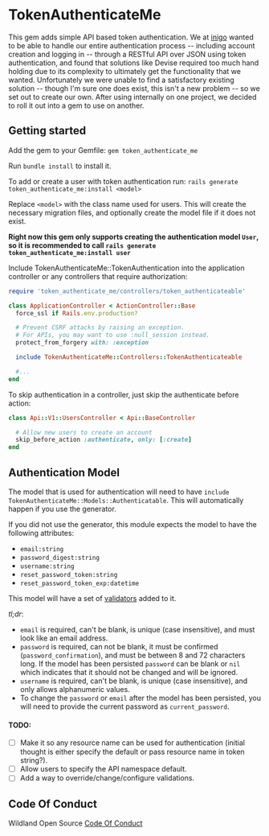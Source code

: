 TokenAuthenticateMe
=====================

This gem adds simple API based token authentication. We at [inigo](http://inigo.io) wanted to be able to handle our entire authentication process -- including account creation and logging in -- through a RESTful API over JSON using token authentication, and found that solutions like Devise required too much hand holding due to its complexity to ultimately get the functionality that we wanted. Unfortunately we were unable to find a satisfactory existing solution -- though I'm sure one does exist, this isn't a new problem -- so we set out to create our own. After using internally on one project, we decided to roll it out into a gem to use on another.

## Getting started

Add the gem to your Gemfile:
`gem token_authenticate_me`

Run `bundle install` to install it.

To add or create a user with token authentication run:
`rails generate token_authenticate_me:install <model>`

Replace `<model>` with the class name used for users. This will create the necessary migration files, and optionally create the model file if it does not exist.

**Right now this gem only supports creating the authentication model `User`, so it is recommended to call `rails generate token_authenticate_me:install user`**

Include TokenAuthenticateMe::TokenAuthentication into the application controller or any controllers that require authorization:
````rb
require 'token_authenticate_me/controllers/token_authenticateable'

class ApplicationController < ActionController::Base
  force_ssl if Rails.env.production?

  # Prevent CSRF attacks by raising an exception.
  # For APIs, you may want to use :null_session instead.
  protect_from_forgery with: :exception

  include TokenAuthenticateMe::Controllers::TokenAuthenticateable

  #...
end
````

To skip authentication in a controller, just skip the authenticate before action:
````rb
class Api::V1::UsersController < Api::BaseController

  # Allow new users to create an account
  skip_before_action :authenticate, only: [:create]
end
````

## Authentication Model
The model that is used for authentication will need to have `include TokenAuthenticateMe::Models::Authenticatable`. This will automatically happen if you use the generator.

If you did not use the generator, this module expects the model to have the following attributes:
* `email:string`
* `password_digest:string`
* `username:string`
* `reset_password_token:string`
* `reset_password_token_exp:datetime`

This model will have a set of [validators](https://github.com/inigo-llc/token_authenticate_me/blob/master/lib/token_authenticate_me/models/authenticatable.rb#L11) added to it. 

*tl;dr*:
* `email` is required, can't be blank, is unique (case insensitive), and must look like an email address.
* `password` is required, can not be blank, it must be confirmed (`password_confirmation`), and must be between 8 and 72 characters long. If the model has been persisted `password` can be blank or `nil` which indicates that it should not be changed and will be ignored.
* `username` is required, can't be blank, is unique (case insensitive), and only allows alphanumeric values.
* To change the `password` or `email` after the model has been persisted, you will need to provide the current password as `current_password`.

#### TODO:
- [ ] Make it so any resource name can be used for authentication (initial thought is either specify the default or pass resource name in token string?).
- [ ] Allow users to specify the API namespace default.
- [ ] Add a way to override/change/configure validations.

## Code Of Conduct
Wildland Open Source [Code Of Conduct](https://github.com/wildland/code-of-conduct)
